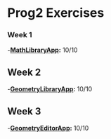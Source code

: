 # Prog2 Exercises 


### Week 1
-**[MathLibraryApp](./MathLibraryApp):** 10/10

## Week 2
-**[GeometryLibraryApp](./GeometryLibraryApp):** 10/10

## Week 3
-**[GeometryEditorApp](./GeometryEditorApp):** 10/10
